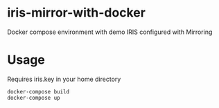 # iris-mirror-with-docker
Docker compose environment with demo IRIS configured with Mirroring

# Usage

Requires iris.key in your home directory

```
docker-compose build
docker-compose up
```